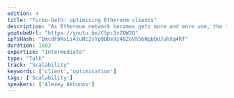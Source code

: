 ```yaml
---
edition: 4
title: "Turbo-Geth: optimising Ethereum clients"
description: "As Ethereum network becomes gets more and more use, the load on the system grows, and the scalability becomes the primary concern. While concepts like Plasma, State Channels, and Sharding offer medium to long term solutions, client software optimisation have a potential to create enough runway in the short term. Turbo-Geth is an experiment to challenge various design choices made in major Ethereum clients and see the outcome. It is currently a fork of go-ethereum, but hopefully the insights are applicable to other client implementations too. This presentation will report on main experiments, findings, benchmarks, and the current state of Turbo-Geth project."
youtubeUrl: "https://youtu.be/CSpc1vZQW2Q"
ipfsHash: "QmcdFbNsLi4zuNc2sYp8BDe9z48ZeVh56NgbQdJuhXq4Rf"
duration: 1603
expertise: "Intermediate"
type: "Talk"
track: "Scalability"
keywords: ['client','optimisation']
tags: ['Scalability']
speakers: ['Alexey Akhunov']
---
```

